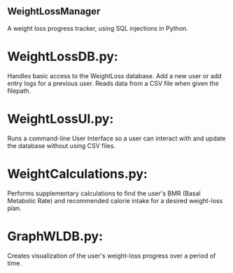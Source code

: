## WeightLossManager
A weight loss progress tracker, using SQL injections in Python.

# WeightLossDB.py:
Handles basic access to the WeightLoss database. Add a new user or add entry logs for a previous user. Reads data from a CSV file when given the filepath.

# WeightLossUI.py:
Runs a command-line User Interface so a user can interact with and update the database without using CSV files.

# WeightCalculations.py:
Performs supplementary calculations to find the user's BMR (Basal Metabolic Rate) and recommended calorie intake for a desired weight-loss plan.

# GraphWLDB.py:
Creates visualization of the user's weight-loss progress over a period of time.
